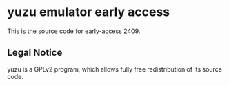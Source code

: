 yuzu emulator early access
=============

This is the source code for early-access 2409.

## Legal Notice

yuzu is a GPLv2 program, which allows fully free redistribution of its source code.